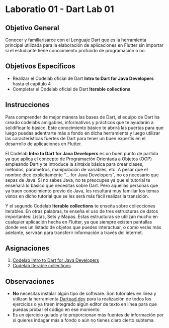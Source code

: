 # Laboratio 01 - Dart Lab 01

## Objetivo General
Conocer y familiarisarce con el Lenguaje Dart que es la herramienta principal utilizada para la elaboración de aplicaciones en Flutter sin importar si el estudiante tiene conocimiento profundo de programación o no.

## Objetivos Específicos
- Realizar el Codelab oficial de Dart **Intro to Dart for Java Developers** hasta el capítulo 4
- Completar el Codelab oficial de Dart **Iterable collections**

## Instrucciones

Para comprender de mejor manera las bases de Dart, el equipo de Dart ha creado codelabs amigables, informativos y prácticos que te ayudarán a solidificar lo básico. Este conocimiento básico te abrirá las puertas para que luego puedas adentrarte más a fondo en dicha herramienta y luego utilizar las características fuertes de Dart para tener un buen expertís en el desarrollo de aplicaciones en Flutter.

El Codelab **Intro to Dart for Java Developers** es un buen punto de partida ya que aplica el concepto de Programación Orientada a Objetos (OOP) empleando Dart y te introduce la sintáxis básica para crear clases, métodos, parámetros, manipulación de variables, etc.
A pesar que el nombre dice explícitamente "... for Java Developers", no es necesario que sepas de Java. Si no sabes Java, no te preocupes ya que el tutorial te enseñará lo básico que necesitas sobre Dart. Pero aquellas personas que ya traen conocimiento previo de Java, les resultará muy familiar los temas vistos en dicho tutorial que se les será más fácil realizar la transición.

Y el segundo Codelab **Iterable collections** te enseña sobre collecciones iterables. En otras palabras, te enseña el uso de tres estructuras de datos importantes: Listas, Sets y Mapas. Estas estructuras se utilizan mucho en cualquier aplicación hecha en Flutter, ya que siempre existen pantallas donde ves un listado de objetos que puedes interactuar, o como verás más adelante, servirán para transferir información a través del internet.

## Asignaciones

1) [Codelab Intro to Dart for Java Developers](https://developers.google.com/codelabs/from-java-to-dart#0)
2) [Codelab Iterable collections](https://dart.dev/codelabs/iterables)

## Observaciones

- **No** necesitas instalar algún tipo de software. Son tutoriales en línea y utilizan la herramienta [Dartpad.dev](https://dartpad.dev) para la realización de todos los ejercicios o ya traen integrado algún editor de texto en línea para que puedas probar el código en ese momento
- Es un ejercicio guiado y te proporcionan más fuentes de información por si quieres indagar más a fondo o aún no tienes claro cierto subtema.
